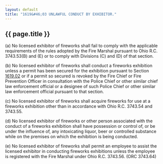 ```yaml
---
layout: default 
title: "1619&#46;03 UNLAWFUL CONDUCT BY EXHIBITOR."
---
```


{{ page.title }}
----------------

​(a) No licensed exhibitor of fireworks shall fail to comply with the
applicable requirements of the rules adopted by the Fire Marshal
pursuant to Ohio R.C. 3743.53(B) and (E) or to comply with Divisions (C)
and (D) of that section.

​(b) No licensed exhibitor of fireworks shall conduct a fireworks
exhibition unless a permit has been secured for the exhibition pursuant
to Section [1619.02](5ab8060d.html) or if a permit so secured is revoked
by the Fire Chief or Fire Prevention Officer in consultation with the
Police Chief or other similar chief law enforcement official or a
designee of such Police Chief or other similar law enforcement official
pursuant to that section.

​(c) No licensed exhibitor of fireworks shall acquire fireworks for use
at a fireworks exhibition other than in accordance with Ohio R.C.
3743.54 and 3743.55.

​(d) No licensed exhibitor of fireworks or other person associated with
the conduct of a fireworks exhibition shall have possession or control
of, or be under the influence of, any intoxicating liquor, beer or
controlled substance while on the premises on which the exhibition is
being conducted.

​(e) No licensed exhibitor of fireworks shall permit an employee to
assist the licensed exhibitor in conducting fireworks exhibitions unless
the employee is registered with the Fire Marshal under Ohio R.C.
3743.56. (ORC 3743.64)
